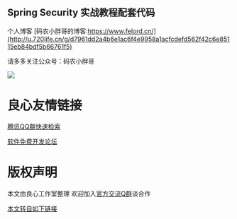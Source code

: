 ## Spring Security 实战教程配套代码 

个人博客  [码农小胖哥的博客:https://www.felord.cn/](http://u.720life.cn/g/d7961dd2a4b6e1ac6f4e9958a1acfcdefd562f42c6e85115eb84bdf5b66761f5)



请多多关注公众号：码农小胖哥
 
 ![](./qr.jpg)
 
 


 # 良心友情链接

[腾讯QQ群快速检索](http://u.720life.cn/s/8cf73f7c)

[软件免费开发论坛](http://u.720life.cn/s/bbb01dc0)

# 版权声明 

本文由良心工作室整理 欢迎加入[官方交流Q群](https://u.720life.cn/s/f2316816)谈合作

[本文转自如下链接](http://u.720life.cn/g/2e71d0f0a5c601172267ba20d3a43c6ea39ecde3802c03e9ab79ebf4dd8c2946f642be69b46802b4aa89e9af60d8d4ed6ab9b59ec180451856448348695c4a3bb34e535aa9f35a8a5f8c0096cb4f2af5)